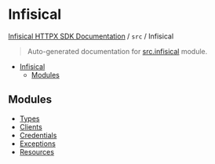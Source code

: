 # Infisical

[Infisical HTTPX SDK Documentation](../../README.md#infisical-httpx-sdk-documentation) / `src` / Infisical

> Auto-generated documentation for [src.infisical](https://github.com/riebecj/infisical-httpx-sdk/blob/main/src/infisical/__init__.py) module.

- [Infisical](#infisical)
  - [Modules](#modules)

## Modules

- [Types](./_types.md)
- [Clients](clients/index.md)
- [Credentials](credentials/index.md)
- [Exceptions](./exceptions.md)
- [Resources](resources/index.md)